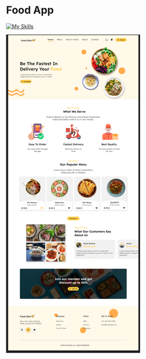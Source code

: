 # Food App

[![My Skills](https://skillicons.dev/icons?i=html,css,javascript,nodejs)](https://skillicons.dev)

 <img src="https://github.com/DocCaio/Food-App/blob/main/assets/img/print.png" alt="page">

